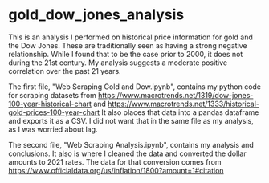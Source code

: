 # gold_dow_jones_analysis
This is an analysis I performed on historical price information for gold and the Dow Jones. These are traditionally seen as having a strong negative relationship. 
While I found that to be the case prior to 2000, it does not during the 21st century. My analysis suggests a moderate positive correlation over the past 21 years. 

The first file, "Web Scraping Gold and Dow.ipynb", contains my python code for scraping datasets from https://www.macrotrends.net/1319/dow-jones-100-year-historical-chart
and https://www.macrotrends.net/1333/historical-gold-prices-100-year-chart
It also places that data into a pandas dataframe and exports it as a CSV. I did not want that in the same file as my analysis, as I was worried about lag.

The second file, "Web Scraping Analysis.ipynb", contains my analysis and conclusions. It also is where I cleaned the data and converted the dollar amounts to 2021 rates. The
data for that conversion comes from https://www.officialdata.org/us/inflation/1800?amount=1#citation
